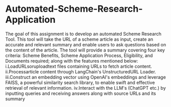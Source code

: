 # Automated-Scheme-Research-Application
 The goal of this assignment is to develop an automated Scheme Research Tool. This
 tool will take the URL of a scheme article as input, create an accurate and relevant
 summary and enable users to ask questions based on the content of the article. The
 tool will provide a summary covering four key criteria: Scheme Benefits, Scheme
 Application Process, Eligibility, and Documents required; along with the features
 mentioned below: 
 i.LoadURLsoruploadtext files containing URLs to fetch article content.
 ii.Processarticle content through LangChain's UnstructuredURL Loader.
 iii.Construct an embedding vector using OpenAI's embeddings and leverage FAISS,
 a powerful similarity search library, to enable swift and effective retrieval of
 relevant information.
 iv.Interact with the LLM's (ChatGPT etc.) by inputting queries and receiving answers
 along with source URLs and its summary
